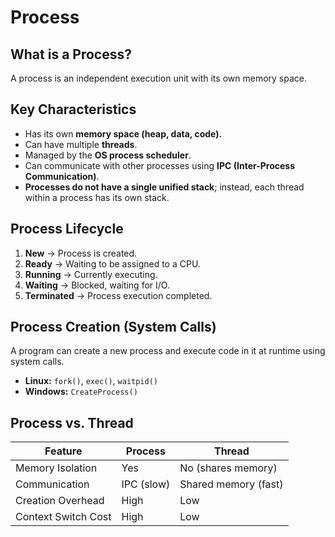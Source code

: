 # **Process**

## **What is a Process?**
A process is an independent execution unit with its own memory space.

## **Key Characteristics**
- Has its own **memory space (heap, data, code).**
- Can have multiple **threads**.
- Managed by the **OS process scheduler**.
- Can communicate with other processes using **IPC (Inter-Process Communication)**.
- **Processes do not have a single unified stack**; instead, each thread within a process has its own stack.

## **Process Lifecycle**
1. **New** → Process is created.
2. **Ready** → Waiting to be assigned to a CPU.
3. **Running** → Currently executing.
4. **Waiting** → Blocked, waiting for I/O.
5. **Terminated** → Process execution completed.

## **Process Creation (System Calls)**
A program can create a new process and execute code in it at runtime using system calls.
- **Linux:** `fork()`, `exec()`, `waitpid()`
- **Windows:** `CreateProcess()`

## **Process vs. Thread**
| Feature  | Process | Thread |
|----------|---------|--------|
| Memory Isolation | Yes | No (shares memory) |
| Communication | IPC (slow) | Shared memory (fast) |
| Creation Overhead | High | Low |
| Context Switch Cost | High | Low |
